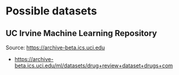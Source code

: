 # Possible datasets
## UC Irvine Machine Learning Repository
Source: https://archive-beta.ics.uci.edu
- https://archive-beta.ics.uci.edu/ml/datasets/drug+review+dataset+drugs+com
